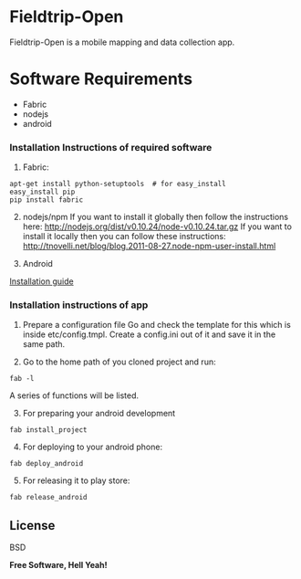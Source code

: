Fieldtrip-Open
==============

Fieldtrip-Open is a mobile mapping and data collection app.

# Software Requirements

  - Fabric
  - nodejs
  - android

### Installation Instructions of required software

1. Fabric:
```
apt-get install python-setuptools  # for easy_install
easy_install pip
pip install fabric
```

2. nodejs/npm
If you want to install it globally then follow the instructions here:
http://nodejs.org/dist/v0.10.24/node-v0.10.24.tar.gz
If you want to install it locally then you can follow these instructions:
http://tnovelli.net/blog/blog.2011-08-27.node-npm-user-install.html

3. Android

[Installation guide]

### Installation instructions of app

1. Prepare a configuration file
Go and check the template for this which is inside etc/config.tmpl. Create a config.ini out of it and save it in the same path.

2. Go to the home path of you cloned project and run:
```
fab -l
```
A series of functions will be listed.

3. For preparing your android development
```
fab install_project
```

4. For deploying to your android phone:
```
fab deploy_android
```

5. For releasing it to play store:
```
fab release_android
```

License
----

BSD


**Free Software, Hell Yeah!**

[Installation guide]:http://developer.android.com/sdk/installing/index.html